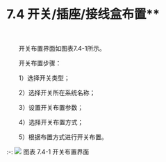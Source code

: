 # 7.4 开关/插座/接线盒布置**
<br/>

&emsp;&emsp;开关布置界面如图表7.4-1所示。

&emsp;&emsp;开关布置步骤：

 &emsp;&emsp;1）选择开关类型；

 &emsp;&emsp;2）选择开关所在系统名称；

 &emsp;&emsp;3）设置开关布置参数；

 &emsp;&emsp;4）选择开关布置方式；

 &emsp;&emsp;5）根据布置方式进行开关布置。

:-: ![](images/409.png)
图表 7.4-1 开关布置界面